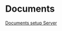 # Documents
[Documents setup Server]([https://github.com/nguyenduyphongpc/Configure_Server/blob/master/Windows%20Server%202022%20Basic%20Security%20Guide.markdown](https://drive.google.com/drive/folders/1Lc99CUvSm9ePoobaxTicrmkG75iyLA85?usp=drive_link))


